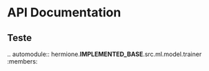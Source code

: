 # API Documentation

## Teste

.. automodule:: hermione.__IMPLEMENTED_BASE__.src.ml.model.trainer
    :members: